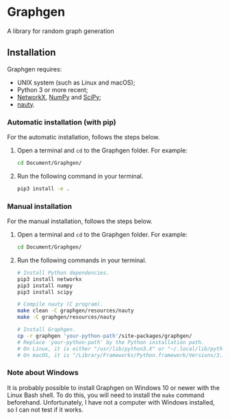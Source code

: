 # Graphgen

A library for random graph generation

## Installation

Graphgen requires:

- UNIX system (such as Linux and macOS);
- Python 3 or more recent;
- [NetworkX](https://github.com/networkx/networkx), [NumPy](https://github.com/numpy/numpy) and [SciPy](https://github.com/scipy/scipy);
- [nauty](http://pallini.di.uniroma1.it).

### Automatic installation (with pip)

For the automatic installation, follows the steps below.

1. Open a terminal and `cd` to the Graphgen folder. For example:
    ```sh
    cd Document/Graphgen/
    ```
1. Run the following command in your terminal.
    ```sh
    pip3 install -e .
    ```

### Manual installation

For the manual installation, follows the steps below.

1. Open a terminal and `cd` to the Graphgen folder. For example:
    ```sh
    cd Document/Graphgen/
    ```
1. Run the following commands in your terminal.
    ```sh
    # Install Python dependencies.
    pip3 install networkx
    pip3 install numpy
    pip3 install scipy
    
    # Compile nauty (C program).
    make clean -C graphgen/resources/nauty
    make -C graphgen/resources/nauty
    
    # Install Graphgen.
    cp -r graphgen 'your-python-path'/site-packages/graphgen/
    # Replace 'your-python-path' by the Python installation path.
    # On Linux, it is either "/usr/lib/python3.X" or "~/.local/lib/python3.X" (replace '3.X' by the version of your Python).
    # On macOS, it is "/Library/Frameworks/Python.framework/Versions/3.X/lib/python3.X" (replace '3.X' by the version of your Python).
    ```

### Note about Windows

It is probably possible to install Graphgen on Windows 10 or newer with the Linux Bash shell. To do this, you will need to install the `make` command beforehand. Unfortunately, I have not a computer with Windows installed, so I can not test if it works.